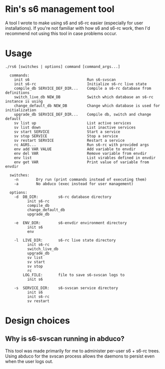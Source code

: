 # Rin's s6 management tool

A tool I wrote to make using s6 and s6-rc easier (especially for user installations).
If you're not familiar with how s6 and s6-rc work, then I'd recommend not
using this tool in case problems occur.

# Usage

```
./rs6 [switches | options] command [command_args...]

  commands:
    init s6                          Run s6-svscan
    init s6-rc                       Initialize s6-rc live state
    compile_db SERVICE_DEF_DIR...    Compile a s6-rc database from definitions
    switch_live_db NEW_DB            Switch which database an s6-rc instance is using
    change_default_db NEW_DB         Change which database is used for initialization
    upgrade_db SERVICE_DEF_DIR...    Compile db, switch and change default
    sv list up                       List active services
    sv list down                     List inactive services
    sv start SERVICE                 Start a service
    sv stop SERVICE                  Stop a service
    sv restart SERVICE               Restart a service
    rc AGRS...                       Run s6-rc with provided args
    env add VAR VALUE                Add variable to envdir
    env del VAR                      Remove variable from envdir
    env list                         List virables defined in envdir
    env get VAR                      Print value of variable from envdir

  switches:
    -n        Dry run (print commands instead of executing them)
    -a        No abduco (exec instead for user management)

  options:
    -d  DB_DIR:         s6-rc database directory
          init s6-rc
          compile_db
          change_default_db
          upgrade_db

    -e  ENV_DIR:        s6-envdir environment directory
          init s6
          env

    -l  LIVE_DIR:       s6-rc live state directory
          init s6-rc
          switch_live_db
          upgrade_db
          sv list
          sv start
          sv stop
          rc
        LOG_FILE:       file to save s6-svscan logs to
          init s6

    -s  SERVICE_DIR:    s6-svscan service directory
          init s6
          init s6-rc
          sv restart
```

# Design choices

## Why is s6-svscan running in abduco?

This tool was made primarily for me to administer per-user s6 + s6-rc trees.
Using abduco for the svscan process allows the daemons to persist even when the
user logs out.
